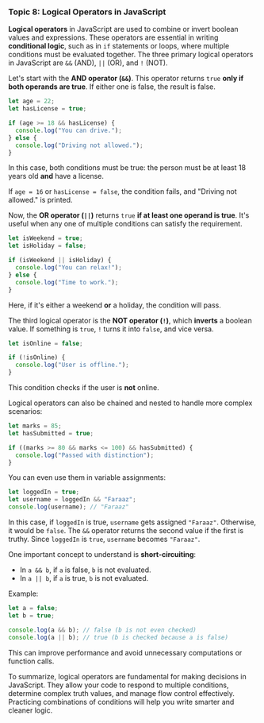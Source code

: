 ### Topic 8: Logical Operators in JavaScript

**Logical operators** in JavaScript are used to combine or invert boolean values and expressions. These operators are essential in writing **conditional logic**, such as in `if` statements or loops, where multiple conditions must be evaluated together. The three primary logical operators in JavaScript are `&&` (AND), `||` (OR), and `!` (NOT).

Let's start with the **AND operator (`&&`)**. This operator returns `true` **only if both operands are true**. If either one is false, the result is false.

```javascript
let age = 22;
let hasLicense = true;

if (age >= 18 && hasLicense) {
  console.log("You can drive.");
} else {
  console.log("Driving not allowed.");
}
```

In this case, both conditions must be true: the person must be at least 18 years old **and** have a license.

If `age = 16` or `hasLicense = false`, the condition fails, and "Driving not allowed." is printed.

Now, the **OR operator (`||`)** returns `true` **if at least one operand is true**. It's useful when any one of multiple conditions can satisfy the requirement.

```javascript
let isWeekend = true;
let isHoliday = false;

if (isWeekend || isHoliday) {
  console.log("You can relax!");
} else {
  console.log("Time to work.");
}
```

Here, if it's either a weekend **or** a holiday, the condition will pass.

The third logical operator is the **NOT operator (`!`)**, which **inverts** a boolean value. If something is `true`, `!` turns it into `false`, and vice versa.

```javascript
let isOnline = false;

if (!isOnline) {
  console.log("User is offline.");
}
```

This condition checks if the user is **not** online.

Logical operators can also be chained and nested to handle more complex scenarios:

```javascript
let marks = 85;
let hasSubmitted = true;

if ((marks >= 80 && marks <= 100) && hasSubmitted) {
  console.log("Passed with distinction");
}
```

You can even use them in variable assignments:

```javascript
let loggedIn = true;
let username = loggedIn && "Faraaz"; 
console.log(username); // "Faraaz"
```

In this case, if `loggedIn` is true, `username` gets assigned `"Faraaz"`. Otherwise, it would be `false`. The `&&` operator returns the second value if the first is truthy. Since `loggedIn` is `true`, `username` becomes `"Faraaz"`.

One important concept to understand is **short-circuiting**:

* In `a && b`, if `a` is false, `b` is not evaluated.
* In `a || b`, if `a` is true, `b` is not evaluated.

Example:

```javascript
let a = false;
let b = true;

console.log(a && b); // false (b is not even checked)
console.log(a || b); // true (b is checked because a is false)
```

This can improve performance and avoid unnecessary computations or function calls.

To summarize, logical operators are fundamental for making decisions in JavaScript. They allow your code to respond to multiple conditions, determine complex truth values, and manage flow control effectively. Practicing combinations of conditions will help you write smarter and cleaner logic.
